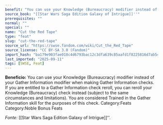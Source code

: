 ```yaml
---
benefit: "You can use your Knowledge (Bureaucracy) modifier instead of your Gather Information modifier when making Gather Information checks. If you are entitled to a Gather Information check reroll, you can reroll your Knowledge (Bureaucracy) check instead (subject to the same circumstances and limitations). You are considered Trained in the Gather Information skill for the purposes of this check. Category:Feats Category:Noble Bonus Feats"
source_book: "[[Star Wars Saga Edition Galaxy of Intrigue]]''"
prerequisites: ""
normal: ""
special: ""
name: "Cut the Red Tape"
type: "feat"
slug: "cut-the-red-tape"
source_url: "https://swse.fandom.com/wiki/Cut_the_Red_Tape"
source_license: "CC BY-SA 3.0 (Fandom)"
import_hash: "ba179e903fae018c4d6793bac12c3dfa639c85aafd1f8225816d7ab541a424ab"
last_imported: "2025-09-11"
tags: [SWSE, Feat]
---
```

**Beneficio:** You can use your Knowledge (Bureaucracy) modifier instead of your Gather Information modifier when making Gather Information checks. If you are entitled to a Gather Information check reroll, you can reroll your Knowledge (Bureaucracy) check instead (subject to the same circumstances and limitations). You are considered Trained in the Gather Information skill for the purposes of this check. Category:Feats Category:Noble Bonus Feats

*Fonte:* [[Star Wars Saga Edition Galaxy of Intrigue]]''.